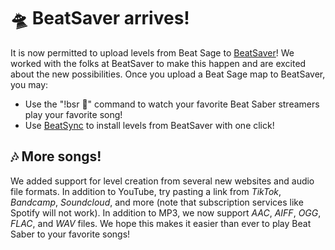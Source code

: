# 🛸 BeatSaver arrives!

It is now permitted to upload levels from Beat Sage to [BeatSaver](https://beatsaver.com)! We worked with the folks at BeatSaver to make this happen and are excited about the new possibilities. Once you upload a Beat Sage map to BeatSaver, you may:

- Use the "!bsr 🔑" command to watch your favorite Beat Saber streamers play your favorite song!
- Use [BeatSync](https://bsaber.com/beatsync/) to install levels from BeatSaver with one click!

## 🎶 More songs!

We added support for level creation from several new websites and audio file formats. In addition to YouTube, try pasting a link from *TikTok*, *Bandcamp*, *Soundcloud*, and more (note that subscription services like Spotify will not work). In addition to MP3, we now support *AAC*, *AIFF*, *OGG*, *FLAC*, and *WAV* files. We hope this makes it easier than ever to play Beat Saber to your favorite songs!
